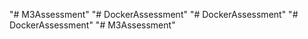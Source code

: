 "# M3Assessment" 
"# DockerAssessment" 
"# DockerAssessment" 
"# DockerAssessment" 
"# M3Assessment" 
